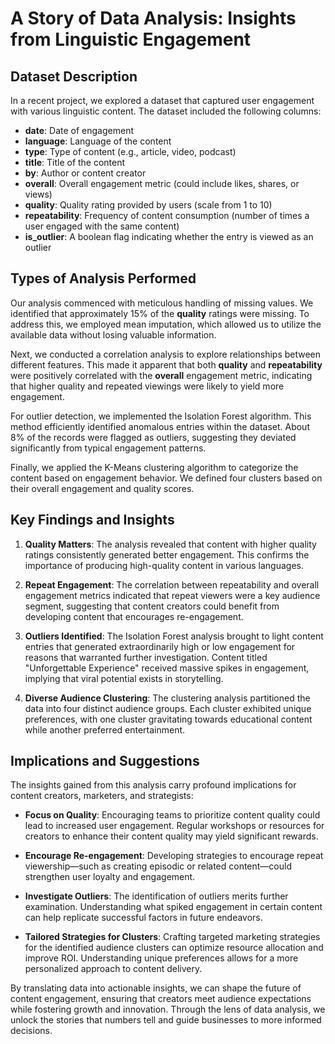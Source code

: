 # A Story of Data Analysis: Insights from Linguistic Engagement

## Dataset Description
In a recent project, we explored a dataset that captured user engagement with various linguistic content. The dataset included the following columns: 

- **date**: Date of engagement
- **language**: Language of the content
- **type**: Type of content (e.g., article, video, podcast)
- **title**: Title of the content 
- **by**: Author or content creator
- **overall**: Overall engagement metric (could include likes, shares, or views)
- **quality**: Quality rating provided by users (scale from 1 to 10)
- **repeatability**: Frequency of content consumption (number of times a user engaged with the same content)
- **is_outlier**: A boolean flag indicating whether the entry is viewed as an outlier 

## Types of Analysis Performed
Our analysis commenced with meticulous handling of missing values. We identified that approximately 15% of the **quality** ratings were missing. To address this, we employed mean imputation, which allowed us to utilize the available data without losing valuable information.

Next, we conducted a correlation analysis to explore relationships between different features. This made it apparent that both **quality** and **repeatability** were positively correlated with the **overall** engagement metric, indicating that higher quality and repeated viewings were likely to yield more engagement.

For outlier detection, we implemented the Isolation Forest algorithm. This method efficiently identified anomalous entries within the dataset. About 8% of the records were flagged as outliers, suggesting they deviated significantly from typical engagement patterns.

Finally, we applied the K-Means clustering algorithm to categorize the content based on engagement behavior. We defined four clusters based on their overall engagement and quality scores.

## Key Findings and Insights
1. **Quality Matters**: The analysis revealed that content with higher quality ratings consistently generated better engagement. This confirms the importance of producing high-quality content in various languages.

2. **Repeat Engagement**: The correlation between repeatability and overall engagement metrics indicated that repeat viewers were a key audience segment, suggesting that content creators could benefit from developing content that encourages re-engagement.

3. **Outliers Identified**: The Isolation Forest analysis brought to light content entries that generated extraordinarily high or low engagement for reasons that warranted further investigation. Content titled "Unforgettable Experience" received massive spikes in engagement, implying that viral potential exists in storytelling.

4. **Diverse Audience Clustering**: The clustering analysis partitioned the data into four distinct audience groups. Each cluster exhibited unique preferences, with one cluster gravitating towards educational content while another preferred entertainment. 

## Implications and Suggestions
The insights gained from this analysis carry profound implications for content creators, marketers, and strategists:

- **Focus on Quality**: Encouraging teams to prioritize content quality could lead to increased user engagement. Regular workshops or resources for creators to enhance their content quality may yield significant rewards.

- **Encourage Re-engagement**: Developing strategies to encourage repeat viewership—such as creating episodic or related content—could strengthen user loyalty and engagement.

- **Investigate Outliers**: The identification of outliers merits further examination. Understanding what spiked engagement in certain content can help replicate successful factors in future endeavors.

- **Tailored Strategies for Clusters**: Crafting targeted marketing strategies for the identified audience clusters can optimize resource allocation and improve ROI. Understanding unique preferences allows for a more personalized approach to content delivery.

By translating data into actionable insights, we can shape the future of content engagement, ensuring that creators meet audience expectations while fostering growth and innovation. Through the lens of data analysis, we unlock the stories that numbers tell and guide businesses to more informed decisions.